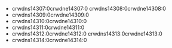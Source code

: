 - crwdns14307:0crwdne14307:0 crwdns14308:0crwdne14308:0
- crwdns14309:0crwdne14309:0
- crwdns14310:0crwdne14310:0
- crwdns14311:0crwdne14311:0
- crwdns14312:0crwdne14312:0 crwdns14313:0crwdne14313:0
- crwdns14314:0crwdne14314:0